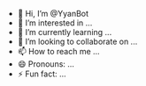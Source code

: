 - 👋 Hi, I’m @YyanBot
- 👀 I’m interested in ...
- 🌱 I’m currently learning ...
- 💞️ I’m looking to collaborate on ...
- 📫 How to reach me ...
- 😄 Pronouns: ...
- ⚡ Fun fact: ...

<!---
YyanBot/YyanBot is a ✨ special ✨ repository because its `README.md` (this file) appears on your GitHub profile.
You can click the Preview link to take a look at your changes.
--->
